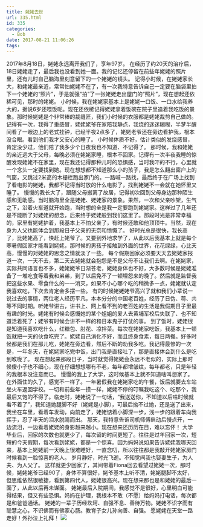 ```yaml
---
title: 姥姥去世
url: 335.html
id: 335
categories:
  - Bob
date: 2017-08-21 11:06:26
tags:
---
```


2017年8月18日，姥姥永远离开我们了，享年97岁。 在经历了约20天的治疗后，18日姥姥走了，最后我也没看到她一面。我的记忆还停留在前些年姥姥的照片里，还有儿时自己脑海里刻意留下的一个姥姥的镜头。 记得小时候，在姥姥家长大，和姥姥最亲近，常常怕姥姥不在了，有一次我特意告诉自己一定要在脑袋里拍下一个姥姥的“照片”，于是就强“拍”了一张姥姥走出屋门的“照片”，现在想起还依稀可见，那时的姥姥。 小时候，我在姥姥家基本上是姥姥一口饭、一口水给我养大的，据说6岁还喂饭呢。现在还依稀记得姥姥拿着饭碗在院子里追着我吃饭的景象。那时候姥姥是个非常棒的裁缝匠，我们小时候的衣服都是姥姥裁剪自己做的。 记得有一次，我得了重感冒，姥姥姥爷在家陪我静点，我烧的迷迷糊糊，半梦半醒间看了一眼边上的老式挂钟，已经半夜2点多了，姥姥老爷还在旁边看护我，根本没合眼。看到他们我才又安心的睡了。 小时候体质不好，估计类似的发烧感冒，肯定没少过，他们陪了我多少个日夜我也不知道、不记得了。 那时候，我和姥姥的亲近远大于父母，每晚必须在姥姥家睡，根本不回家。记得有一次半夜我睡的惊醒发现姥姥不在家里，现在我还记得那种儿时的恐惧感，当时我吓的不行，心里就一个念头一定要找到她。现在想想都不知道那么小的孩子，我是怎么翻出窗户上的气窗，又跳过2米高的木栅栏跑出家门的。一路喊一路找，最后终于在广场上找到了看电影的姥姥，我都不记得当时放的什么电影了，找到姥姥不一会就在她怀里又睡了。 慢慢的我长大了，跟随父母搬离了故居，记得初次回到父母身边那种陌生感和无助感。当时脑海里全是姥姥、姥姥家的景象。果然，一次和父亲吵架，生气之下，沿着火车道就开始跑，当时想的全是我一定要跑到姥姥家。这样过了几年还是不能断了对姥姥的想念，后来终于姥姥般到我们这里了。那段时光是非常幸福的，家里有姥姥护着，我基本上不怕父亲了，有时候还敢和他顶顶牛。当然，现在身为人父也能体会到那段日子父亲的无奈和愤慨了。 好时光总是很快，我长高了，比姥姥高了，快赶上姥爷了。又要到外地求学了，从此以后我基本上就是每个寒暑假回家才能看到姥姥，那时候的男孩子接触到外面的世界，花花绿绿，心比天高，慢慢的对姥姥的思念之情就淡了一些。 每个假期回家必须要天天去姥姥家报道一次，一天不去，第二天去姥姥就会抱怨是不是父母不让我们去啊。在姥姥家，实际共同语言也不多，姥姥姥爷日渐苍老，姥姥身体也不好，大多数时候是姥姥准备了一堆吃食等着我和弟弟，到了以后免不了一顿埋怨来的晚了。然后就是监督我把这些水果、零食什么的一一消灭，如果不小心哪个吃的稍微多一点，姥姥就认定我喜欢吃，下次去肯定会多摆一些。 有的时候姥姥姥爷高兴了就和我们小辈说一说过去的事情，两位老人经历平凡，本本分分的中国老百姓，经历了日伪、蒋、共等不同时期。听姥爷讲古，讲书上、网上看不到的老百姓的生活是我假期日子里最有趣的时光。姥姥有时候会感慨她的某个姐姐的爱人去黄埔军校后失联了、也不知道活着死了；姥爷有时候会讲不一样的和日本鬼子打仗的事。 到了饭时，姥姥很是知道我喜欢吃什么，红糖包、肘花、凉拌菜。每次在姥姥家吃饭，我基本上一顿饭就把一天的伙食吃完了。姥姥自己消化不好，而且终身食素，每日两餐。好多时候都是我们在那儿吃，姥姥在旁边看，然后不断的劝我多吃。我记得最惨的一次是，一年冬天，在姥姥家吃完中饭，出门我是直接吐了，那是直接体会到什么是吃到喉咙了。 现在想起来那段日子，当时就觉得姥姥会永远不老似的，实际上那时候傻小子也不细心，现在仔细想想哪有不老，每年都增皱纹，每年都老，只是年轻的我根本没注意而已。 慢慢的我上了大学，这时候基本上就不知道啥叫想家了。在外面住的久了，感觉不一样了。一年暑假我在姥姥家吃的午餐，饭后就要去车站坐火车返回学校。一切和前些年一摸一样，姥姥不停的叮嘱我吃这个、吃那个，我最后又饱的不得了。临走时，姥姥说了一句话，“我送送你，不知道以后啥时候就看不着了”，我知道她腿脚不好（姥姥是小脚），可最后拗不过她，还是送了出来，我坐在车里，看着车发动，向前走了，姥姥惦着小脚深一步，浅一步的跟着车向我挥手，忍了半天的泪水脱睛而出。 那天，我特意告诉司机师傅启动后慢点开，一边流泪，一边看着姥姥的身影越来越小。现在想来还历历在目，难以忘怀！ 大学毕业后，回家的次数也就更少了，每次留的时间更短了。往往是过年回家一次，短短的今天假期，每次看到姥姥，都是一个惊喜。因为妈妈说如果告诉姥姥我哪天回来，基本上姥姥前一天晚上很难睡好，一直念叨，所以往往都是我敲开姥姥家房门时候看到一脸惊喜的老人。 岁月静好，时光飞逝。不知觉间我也娶妻生子，为人夫、为人父了。 这样就更少回家了，其间带着Fiona回去看望过姥姥一次，那时候，姥姥姥爷已经90了，身体不算很好，姥爷基本上听不清，姥姥腿脚不太好，但思维依然很敏捷，看到第四代人，姥姥很高兴。现在想来那也是和姥姥的最后一面了，从此以后再未谋面。 姥姥最后入院期间，我感觉不是很好，心里明白可能得结果，但又有些恐惧。妈妈在护理，我根本不敢（不愿）给妈妈打电话，每次都是和爸爸通话。 姥姥的一辈子历经坎坷、自强不息、善待万物。姥姥不识字而有聪慧之心，不识佛而有佛家心肠。教育子女儿孙向善、自强。 愿姥姥在天堂一路走好！外孙泣上礼拜！ ![](http://imfiona.cn/wp/wp-content/uploads/2017/08/Picture0072-768x1024.jpg)